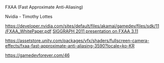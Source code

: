 FXAA (Fast Approximate Anti-Aliasing)

Nvidia - Timothy Lottes

https://developer.nvidia.com/sites/default/files/akamai/gamedev/files/sdk/11/FXAA_WhitePaper.pdf
[ SIGGRAPH 2011 presentation on FXAA 3.11 ](http://iryoku.com/aacourse/downloads/09-FXAA-3.11-in-15-Slides.pptx)


https://assetstore.unity.com/packages/vfx/shaders/fullscreen-camera-effects/fxaa-fast-approximate-anti-aliasing-3590?locale=ko-KR

https://gamedevforever.com/46